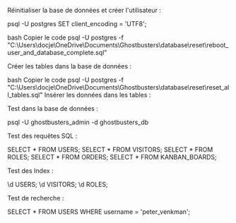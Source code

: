 
Réinitialiser la base de données et créer l'utilisateur :

psql -U postgres
SET client_encoding = 'UTF8';

bash
Copier le code
psql -U postgres -f "C:\Users\docje\OneDrive\Documents\Ghostbusters\database\reset\reboot_user_and_database_complete.sql"

Créer les tables dans la base de données :

bash
Copier le code
psql -U postgres -f "C:\Users\docje\OneDrive\Documents\Ghostbusters\database\reset\reset_all_tables.sql"
Insérer les données dans les tables :

Test dans la base de données :

psql -U ghostbusters_admin -d ghostbusters_db

Test des requêtes SQL :

SELECT * FROM USERS;
SELECT * FROM VISITORS;
SELECT * FROM ROLES;
SELECT * FROM ORDERS;
SELECT * FROM KANBAN_BOARDS;

Test des Index :

\d USERS;
\d VISITORS;
\d ROLES;

Test de recherche :

SELECT * FROM USERS WHERE username = 'peter_venkman';
